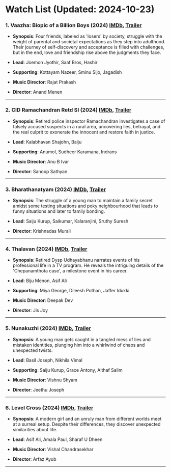 # Watch List (Updated: 2024-10-23)

### 1. **Vaazha: Biopic of a Billion Boys** (2024) [IMDb](https://www.imdb.com/title/tt29470244/), [Trailer](https://www.youtube.com/watch?v=B0jPCvKH5kQ)

- **Synopsis**: Four friends, labeled as 'losers' by society, struggle with the weight of parental and societal expectations as they step into adulthood. Their journey of self-discovery and acceptance is filled with challenges, but in the end, love and friendship rise above the judgments they face.

- **Lead**: Joemon Jyothir, Saaf Bros, Hashir
- **Supporting**: Kottayam Nazeer, Sminu Sijo, Jagadish
- **Music Director**: Rajat Prakash
- **Director**: Anand Menen

---

### 2. **CID Ramachandran Retd SI** (2024) [IMDb](https://www.imdb.com/title/tt26931586/), [Trailer](https://www.youtube.com/watch?v=CY7-dFvTgbk)

- **Synopsis**: Retired police inspector Ramachandran investigates a case of falsely accused suspects in a rural area, uncovering lies, betrayal, and the real culprit to exonerate the innocent and restore faith in justice.

- **Lead**: Kalabhavan Shajohn, Baiju
- **Supporting**: Anumol, Sudheer Karamana, Indrans
- **Music Director**: Anu B Ivar
- **Director**: Sanoop Sathyan

---

### 3. **Bharathanatyam** (2024) [IMDb](https://www.imdb.com/title/tt31639439/), [Trailer](https://www.youtube.com/watch?v=lVnHxwWftxw)

- **Synopsis**: The struggle of a young man to maintain a family secret amidst some testing situations and poky neighbourhood that leads to funny situations and later to family bonding.

- **Lead**: Saiju Kurup, Saikumar, Kalaranjini, Sruthy Suresh
- **Director**: Krishnadas Murali

---

### 4. **Thalavan** (2024) [IMDb](https://www.imdb.com/title/tt27510257/), [Trailer](https://www.youtube.com/watch?v=jhUyy5DdUZI)

- **Synopsis**: Retired Dysp Udhayabhanu narrates events of his professional life in a TV program. He reveals the intriguing details of the 'Chepanamthota case', a milestone event in his career.

- **Lead**: Biju Menon, Asif Ali
- **Supporting**: Miya George, Dileesh Pothan, Jaffer Idukki
- **Music Director**: Deepak Dev
- **Director**: Jis Joy

---

### 5. **Nunakuzhi** (2024) [IMDb](https://www.imdb.com/title/tt29274198/), [Trailer](https://www.youtube.com/watch?v=Ek78m6BOGTQ)

- **Synopsis**: A young man gets caught in a tangled mess of lies and mistaken identities, plunging him into a whirlwind of chaos and unexpected twists.

- **Lead**: Basil Joseph, Nikhila Vimal
- **Supporting**: Saiju Kurup, Grace Antony, Althaf Salim
- **Music Director**: Vishnu Shyam
- **Director**: Jeethu Joseph

---

### 6. **Level Cross** (2024) [IMDb](https://imdb.com/title/tt27328373/), [Trailer](https://www.youtube.com/watch?v=D2iT47KqS9w)

- **Synopsis**: A modern girl and an unruly man from different worlds meet at a surreal setup. Despite their differences, they discover unexpected similarities about life.

- **Lead**: Asif Ali, Amala Paul, Sharaf U Dheen
- **Music Director**: Vishal Chandrasekhar
- **Director**: Arfaz Ayub

---

